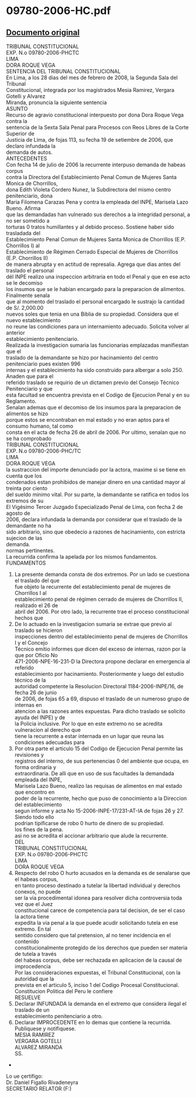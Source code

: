 
09780-2006-HC.pdf
=================
  
[Documento original](https://tc.gob.pe/jurisprudencia/2008/09780-2006-HC.pdf)  
---  
TRIBUNAL CONSTITUCIONAL  
EXP. N.o 09780-2006-PHCTC  
LIMA  
DORA ROQUE VEGA  
SENTENCIA DEL TRIBUNAL CONSTITUCIONAL  
En Lima, a los 28 dias del mes de febrero de 2008, la Segunda Sala del Tribunal  
Constitucional, integrada por los magistrados Mesia Ramirez, Vergara Gotelli y Alvarez  
Miranda, pronuncia la siguiente sentencia  
ASUNTO  
Recurso de agravio constitucional interpuesto por dona Dora Roque Vega contra la  
sentencia de la Sexta Sala Penal para Procesos con Reos Libres de la Corte Superior de  
Justicia de Lima, de fojas 113, su fecha 19 de setiembre de 2006, que declaro infundada la  
demanda de autos.  
ANTECEDENTES  
Con fecha 14 de julio de 2006 la recurrente interpuso demanda de habeas corpus  
contra la Directora del Establecimiento Penal Comun de Mujeres Santa Monica de Chorrillos,  
dona Edith Violeta Cordero Nunez, la Subdirectora del mismo centro penitenciario, dona  
Maria Filomena Carazas Pena y contra la empleada del INPE, Marisela Lazo Bueno. Afirma  
que las demandadas han vulnerado sus derechos a la integridad personal, a no ser sometido a  
torturas 0 tratos humillantes y al debido proceso. Sostiene haber sido trasladada del  
Establecimiento Penal Comun de Mujeres Santa Monica de Chorrillos (E.P. Chorrillos I) al  
Establecimiento de Régimen Cerrado Especial de Mujeres de Chorrillos (E.P. Chorrillos II)  
de manera abrupta y en actitud de represalia. Agrega que dias antes del traslado el personal  
dél INPE realizo una inspeccion arbitraria en todo el Penal y que en ese acto se le decomiso  
los insumos que se le habian encargado para la preparacion de alimentos. Finalmente senala  
que al momento del traslado el personal encargado le sustrajo la cantidad de S/. 2,000.00  
nuevos soles que tenia en una Biblia de su propiedad. Considera que el nuevo establecimiento  
no reune las condiciones para un internamiento adecuado. Solicita volver al anterior  
establecimiento penitenciario.  
Realizada la investigacion sumaria las funcionarias emplazadas manifiestan que el  
traslado de la demandante se hizo por hacinamiento del centro penitenciario pues existen 996  
internas y el establecimiento ha sido construido para albergar a solo 250. Anaden que para el  
referido traslado se requirio de un dictamen previo del Consejo Técnico Penitenciario y que  
esta facultad se encuentra prevista en el Codigo de Ejecucion Penal y en su Reglamento.  
Senalan ademas que el decomiso de los insumos para la preparacion de alimentos se hizo  
porque estos se encontraban en mal estado y no eran aptos para el consumo humano, tal como  
consta en el acta de fecha 26 de abril de 2006. Por ultimo, senalan que no se ha comprobado  
TRIBUNAL CONSTITUCIONAL  
EXP. N.o 09780-2006-PHC/TC  
LIMA  
DORA ROQUE VEGA  
la sustraccion del importe denunciado por la actora, maxime si se tiene en cuenta que los  
condenados estan prohibidos de manejar dinero en una cantidad mayor al treinta por ciento  
del sueldo minimo vital. Por su parte, la demandante se ratifica en todos los extremos de su  
El Vigésimo Tercer Juzgado Especializado Penal de Lima, con fecha 2 de agosto de  
2006, declara infundada la demanda por considerar que el traslado de la demandante no ha  
sido arbitrario, sino que obedecio a razones de hacinamiento, con estricta sujecion de las  
demanda.  
normas pertinentes.  
La recurrida confirma la apelada por los mismos fundamentos.  
FUNDAMENTOS  
1. La presente demanda consta de dos extremos. Por un lado se cuestiona el traslado del que  
fue objeto la recurrente del establecimiento penal de mujeres de Chorrillos I al  
establecimiento penal de régimen cerrado de mujeres de Chorrillos II, realizado el 26 de  
abril del 2006. Por otro lado, la recurrente trae el proceso constitucional hechos que  
2. De lo actuado en la investigacion sumaria se extrae que previo al traslado se hicieron  
inspecciones dentro del establecimiento penal de mujeres de Chorrillos I y el Concejo  
Técnico emitio informes que dicen del exceso de internas, razon por la que por Oficio No  
471-2006-NPE-16-231-D la Directora propone declarar en emergencia al referido  
establecimiento por hacinamiento. Posteriormente y luego del estudio técnico de la  
autoridad competente la Resolucion Directoral 1184-2006-INPE/16, de fecha 26 de junio  
de 2006, de fojas 65 a 69, dispuso el traslado de un numeroso grupo de internas en  
atencion a las razones antes expuestas. Para dicho traslado se solicito ayuda del INPE) y de  
la Policia inclusive. Por lo que en este extremo no se acredita vulneracion al derecho que  
tiene la recurrente a estar internada en un lugar que reuna las condiciones adecuadas para  
3. Por otra parte el articulo 15 del Codigo de Ejecucion Penal permite las revisiones y  
registros del interno, de sus pertenencias 0 del ambiente que ocupa, en forma ordinaria y  
extraordinaria. De alli que en uso de sus facultades la demandada empleada del INPE,  
Marisela Lazo Bueno, realizo las requisas de alimentos en mal estado que encontro en  
poder de la recurrente, hecho que puso de conocimiento a la Direccion del establecimiento  
segun informe y acta No 15-2006-INPE-17/231-AT-IA de fojas 26 y 27. Siendo todo ello  
podrian tipificarse de robo 0 hurto de dinero de su propiedad.  
los fines de la pena.  
asi no se acredita el accionar arbitrario que alude la recurrente.  
DEL  
TRIBUNAL CONSTITUCIONAL  
EXP. N.o 09780-2006-PHCTC  
LIMA  
DORA ROQUE VEGA  
4. Respecto del robo O hurto acusados en la demanda es de senalarse que el habeas corpus,  
en tanto proceso destinado a tutelar la libertad individual y derechos conexos, no puede  
ser la via procedimental idonea para resolver dicha controversia toda vez que el Juez  
constitucional carece de competencia para tal decision, de ser el caso la actora tiene  
expedita la via penal a la que puede acudir solicitando tutela en ese extremo. En tal  
sentido considero que tal pretension, al no tener incidencia en el contenido  
constitucionalmente protegido de los derechos que pueden ser materia de tutela a través  
del habeas corpus, debe ser rechazada en aplicacion de la causal de improcedencia  
Por las consideraciones expuestas, el Tribunal Constitucional, con la autoridad que la  
prevista en el articulo 5, inciso 1 del Codigo Procesal Constitucional.  
Constitucion Politica del Peru le confiere  
RESUELVE  
1. Declarar INFUNDADA la demanda en el extremo que considera ilegal el traslado de un  
establecimiento penitenciario a otro.  
2. Declarar IMPROCEDENTE en lo demas que contiene la recurrida.  
Publiquese y notifiquese.  
MESIA RAMIREZ  
VERGARA GOTELLI  
ALVAREZ MIRANDA  
SS.  
-  
Lo ue çertifigo:  
Dr. Daniel Figallo Rivadeneyra  
SECRETARIO RELATOR (F:)